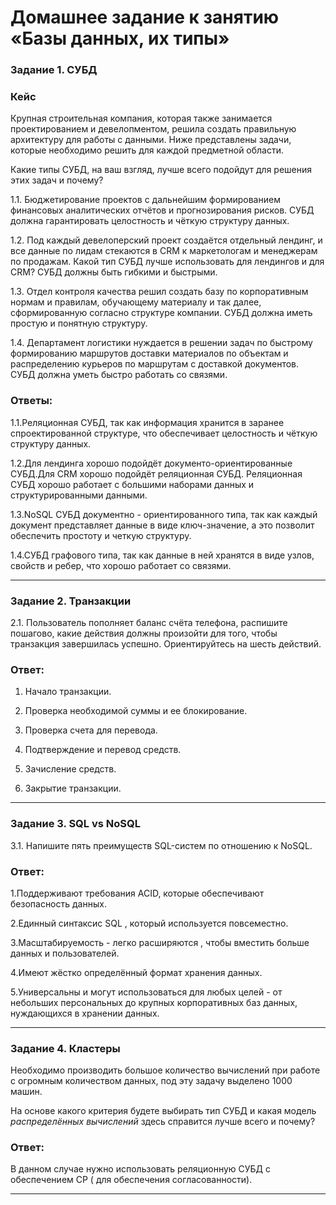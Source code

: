 # Домашнее задание к занятию «Базы данных, их типы»

### Задание 1. СУБД

### Кейс
Крупная строительная компания, которая также занимается проектированием и девелопментом, решила создать 
правильную архитектуру для работы с данными. Ниже представлены задачи, которые необходимо решить для
каждой предметной области. 

Какие типы СУБД, на ваш взгляд, лучше всего подойдут для решения этих задач и почему? 
 
1.1. Бюджетирование проектов с дальнейшим формированием финансовых аналитических отчётов и прогнозирования рисков.
СУБД должна гарантировать целостность и чёткую структуру данных.

1.2. Под каждый девелоперский проект создаётся отдельный лендинг, и все данные по лидам стекаются в CRM к 
маркетологам и менеджерам по продажам. Какой тип СУБД лучше использовать для лендингов и для CRM? 
СУБД должны быть гибкими и быстрыми.

1.3. Отдел контроля качества решил создать базу по корпоративным нормам и правилам, обучающему материалу 
и так далее, сформированную согласно структуре компании. СУБД должна иметь простую и понятную структуру.

1.4. Департамент логистики нуждается в решении задач по быстрому формированию маршрутов доставки материалов 
по объектам и распределению курьеров по маршрутам с доставкой документов. СУБД должна уметь быстро работать
со связями.

### Ответы:

1.1.Реляционная СУБД, так как информация хранится в заранее спроектированной структуре, что обеспечивает целостность и чёткую структуру данных.

1.2.Для лендинга хорошо подойдёт документо-ориентированные СУБД.Для CRM хорошо подойдёт реляционная СУБД. Реляционная СУБД хорошо работает с большими наборами данных и структурированными данными.

1.3.NoSQL СУБД документно - ориентированного типа, так как каждый документ представляет данные в виде ключ-значение, а это позволит обеспечить простоту и четкую структуру.

1.4.СУБД графового типа, так как данные в ней хранятся в виде узлов, свойств и ребер, что хорошо работает со связями.


---

### Задание 2. Транзакции

2.1. Пользователь пополняет баланс счёта телефона, распишите пошагово, какие действия должны произойти для того, чтобы 
транзакция завершилась успешно. Ориентируйтесь на шесть действий.

### Ответ:

1. Начало транзакции.

2. Проверка необходимой суммы и ее блокирование.

3. Проверка счета для перевода.

4. Подтверждение и перевод средств.

5. Зачисление средств.

6. Закрытие транзакции.

---

### Задание 3. SQL vs NoSQL

3.1. Напишите пять преимуществ SQL-систем по отношению к NoSQL. 

### Ответ:

1.Поддерживают требования ACID, которые обеспечивают безопасность данных.

2.Единный синтаксис SQL , который используется повсеместно.

3.Масштабируемость - легко расширяются , чтобы вместить больше данных и пользователей.

4.Имеют жёстко определённый формат хранения данных.

5.Универсальны и могут использоваться для любых целей - от небольших персональных до крупных корпоративных баз данных, нуждающихся в хранении данных.

---

### Задание 4. Кластеры

Необходимо производить большое количество вычислений при работе с огромным количеством данных, под эту задачу 
выделено 1000 машин. 

На основе какого критерия будете выбирать тип СУБД и какая модель *распределённых вычислений* 
здесь справится лучше всего и почему?

### Ответ:

В данном случае нужно использовать реляционную СУБД  с обеспечением CP ( для обеспечения согласованности).


---

